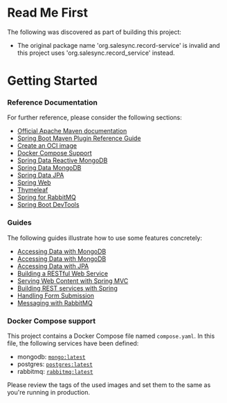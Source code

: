 # Read Me First

The following was discovered as part of building this project:

* The original package name 'org.salesync.record-service' is invalid and this
  project uses 'org.salesync.record_service' instead.

# Getting Started

### Reference Documentation

For further reference, please consider the following sections:

* [Official Apache Maven documentation](https://maven.apache.org/guides/index.html)
* [Spring Boot Maven Plugin Reference Guide](https://docs.spring.io/spring-boot/docs/3.2.3/maven-plugin/reference/html/)
* [Create an OCI image](https://docs.spring.io/spring-boot/docs/3.2.3/maven-plugin/reference/html/#build-image)
* [Docker Compose Support](https://docs.spring.io/spring-boot/docs/3.2.3/reference/htmlsingle/index.html#features.docker-compose)
* [Spring Data Reactive MongoDB](https://docs.spring.io/spring-boot/docs/3.2.3/reference/htmlsingle/index.html#data.nosql.mongodb)
* [Spring Data MongoDB](https://docs.spring.io/spring-boot/docs/3.2.3/reference/htmlsingle/index.html#data.nosql.mongodb)
* [Spring Data JPA](https://docs.spring.io/spring-boot/docs/3.2.3/reference/htmlsingle/index.html#03.data.sql.jpa-and-spring-data)
* [Spring Web](https://docs.spring.io/spring-boot/docs/3.2.3/reference/htmlsingle/index.html#web)
* [Thymeleaf](https://docs.spring.io/spring-boot/docs/3.2.3/reference/htmlsingle/index.html#web.servlet.spring-mvc.template-engines)
* [Spring for RabbitMQ](https://docs.spring.io/spring-boot/docs/3.2.3/reference/htmlsingle/index.html#messaging.amqp)
* [Spring Boot DevTools](https://docs.spring.io/spring-boot/docs/3.2.3/reference/htmlsingle/index.html#using.devtools)

### Guides

The following guides illustrate how to use some features concretely:

* [Accessing Data with MongoDB](https://spring.io/guides/gs/accessing-data-mongodb/)
* [Accessing Data with MongoDB](https://spring.io/guides/gs/accessing-data-mongodb/)
* [Accessing Data with JPA](https://spring.io/guides/gs/accessing-data-jpa/)
* [Building a RESTful Web Service](https://spring.io/guides/gs/rest-service/)
* [Serving Web Content with Spring MVC](https://spring.io/guides/gs/serving-web-content/)
* [Building REST services with Spring](https://spring.io/guides/tutorials/rest/)
* [Handling Form Submission](https://spring.io/guides/gs/handling-form-submission/)
* [Messaging with RabbitMQ](https://spring.io/guides/gs/messaging-rabbitmq/)

### Docker Compose support

This project contains a Docker Compose file named `compose.yaml`.
In this file, the following services have been defined:

* mongodb: [`mongo:latest`](https://hub.docker.com/_/mongo)
* postgres: [`postgres:latest`](https://hub.docker.com/_/postgres)
* rabbitmq: [`rabbitmq:latest`](https://hub.docker.com/_/rabbitmq)

Please review the tags of the used images and set them to the same as you're
running in production.

